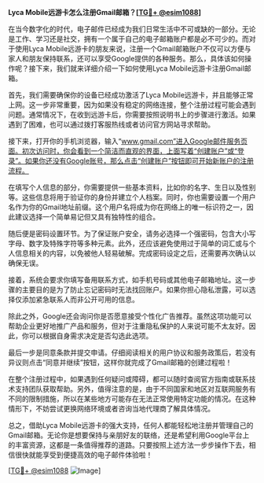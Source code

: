 **Lyca Mobile远游卡怎么注册Gmail邮箱？[[TG💪+ @esim1088](https://t.me/s/esim1088)]**

在当今数字化的时代，电子邮件已经成为我们日常生活中不可或缺的一部分。无论是工作、学习还是社交，拥有一个属于自己的电子邮箱账户都是必不可少的。而对于使用Lyca Mobile远游卡的朋友来说，注册一个Gmail邮箱账户不仅可以方便与家人和朋友保持联系，还可以享受Google提供的各种服务。那么，具体该如何操作呢？接下来，我们就来详细介绍一下如何使用Lyca Mobile远游卡注册Gmail邮箱。

首先，我们需要确保你的设备已经成功激活了Lyca Mobile远游卡，并且能够正常上网。这一步非常重要，因为如果没有稳定的网络连接，整个注册过程可能会遇到问题。通常情况下，在收到远游卡后，你需要按照说明书上的步骤进行激活。如果遇到了困难，也可以通过拨打客服热线或者访问官方网站寻求帮助。

接下来，打开你的手机浏览器，输入“www.gmail.com”进入Google邮件服务页面。初次访问时，你会看到一个简洁而直观的界面，上面写着“创建账户”或“登录”。如果你还没有Google账号，那么点击“创建账户”按钮即可开始新账户的注册流程。

在填写个人信息的部分，你需要提供一些基本资料，比如你的名字、生日以及性别等。这些信息将用于验证你的身份并建立个人档案。同时，你也需要设置一个用户名作为你的Gmail地址前缀。这个用户名将成为你在网络上的唯一标识符之一，因此建议选择一个简单易记但又具有独特性的组合。

随后便是密码设置环节。为了保证账户安全，请务必选择一个强密码，包含大小写字母、数字及特殊字符等多种元素。此外，还应该避免使用过于简单的词汇或与个人信息相关的内容，以免被他人轻易破解。完成密码设定之后，还需要再次确认以确保无误。

接着，系统会要求你填写备用联系方式，如手机号码或其他电子邮箱地址。这一步骤的主要目的是为了防止忘记密码时无法找回账户。如果你担心隐私泄露，可以选择仅添加紧急联系人而非公开可用的信息。

除此之外，Google还会询问你是否愿意接受个性化广告推荐。虽然这项功能可以帮助企业更好地推广产品和服务，但对于注重隐私保护的人来说可能不太友好。因此，你可以根据自身需求决定是否勾选此选项。

最后一步是同意条款并提交申请。仔细阅读相关的用户协议和服务政策后，若没有异议则点击“同意并继续”按钮，这样你就完成了Gmail邮箱的创建过程啦！

在整个注册过程中，如果遇到任何疑问或障碍，都可以随时查阅官方指南或联系技术支持团队获取帮助。另外，值得注意的是，由于不同国家和地区对互联网服务有不同的限制措施，所以在某些地方可能存在无法正常使用特定功能的情况。在这种情形下，不妨尝试更换网络环境或者咨询当地代理商了解具体情况。

总之，借助Lyca Mobile远游卡的强大支持，任何人都能轻松地注册并管理自己的Gmail邮箱。无论你是想要保持与亲朋好友的联络，还是希望利用Google平台上的丰富资源，这都是一条值得推荐的道路。只要按照上述方法一步步操作下去，相信很快就能享受到便捷高效的电子邮件体验啦！

[[TG💪+ @esim1088](https://t.me/s/esim1088) ![Image](https://i.postimg.cc/4NQfJmqS/Snipaste-2025-05-13-00-14-12.png)]